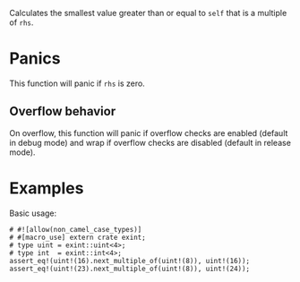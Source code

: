 Calculates the smallest value greater than or equal to `self` that is a multiple of `rhs`.

# Panics

This function will panic if `rhs` is zero.

## Overflow behavior

On overflow, this function will panic if overflow checks are enabled (default in
debug mode) and wrap if overflow checks are disabled (default in release mode).

# Examples

Basic usage:

```
# #![allow(non_camel_case_types)]
# #[macro_use] extern crate exint;
# type uint = exint::uint<4>;
# type int  = exint::int<4>;
assert_eq!(uint!(16).next_multiple_of(uint!(8)), uint!(16));
assert_eq!(uint!(23).next_multiple_of(uint!(8)), uint!(24));
```
